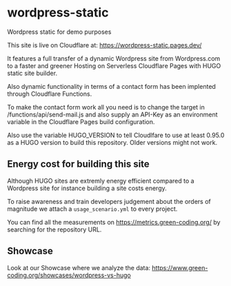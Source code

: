 # wordpress-static
Wordpress static for demo purposes

This site is live on Cloudflare at: https://wordpress-static.pages.dev/

It features a full transfer of a dynamic Wordpress site from Wordpress.com to a 
faster and greener Hosting on Serverless Cloudflare Pages with HUGO static site builder.

Also dynamic functionality in terms of a contact form has been implented through Cloudflare Functions.


To make the contact form work all you need is to change the target in /functions/api/send-mail.js
and also supply an API-Key as an environment variable in the Cloudflare Pages build configuration.

Also use the variable HUGO_VERSION to tell Cloudlfare to use at least 0.95.0 as a HUGO version to build
this repository. Older versions might not work.


## Energy cost for building this site

Although HUGO sites are extremly energy efficient compared to a Wordpress site for instance
building a site costs energy.

To raise awareness and train developers judgement about the orders of magnitude
we attach a `usage_scenario.yml` to every project.

You can find all the measurements on https://metrics.green-coding.org/ by searching
for the repository URL.


## Showcase

Look at our Showcase where we analyze the data: https://www.green-coding.org/showcases/wordpress-vs-hugo